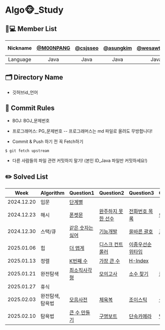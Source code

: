 # Algo🐵_Study

## 🧑💻 Member List
| Nickname | [@M00NPANG](https://github.com/M00NPANG) | [@csjsseo](https://github.com/csjsseo) | [@asungkim](https://github.com/asungkim)| [@wesawth3sun](https://github.com/wesawth3sun) | [@wkdan](https://github.com/wkdan) | [sehun-Seo3](https://github.com/sehun-Seo3) |
| :------: | :--------------------------------------------: | :--------------------------------------: | :----------------------------------: | :------------------------------------: | :--------------------------------------: | :--------------------------------------: |
| Language |                  Java                     |                 Java                     |                Java                 |                  Java                  |                   Java                   |                   Java                   | 
## 🗂 Directory Name

- 깃허브id_언어

## 🤝 Commit Rules
- BOJ: BOJ_문제번호
- 프로그래머스: PG_문제번호
  -- 프로그래머스는 md 파일로 올려도 무방합니다!

- Commit & Push 하기 전 꼭 Fetch하기
```
$ git fetch upstream
```
- 다른 사람들의 파일 관련 커밋하지 말기! (본인 ID_Java 파일만 커밋하세요!)


## ✏️ Solved List
| Week       | Algorithm     | Question1                                                                                   | Question2                                                                                           | Question3                                                                                  | Question4                                                                                           | Question5                                                                                  | Question6                |
|------------|---------------|---------------------------------------------------------------------------------------------|-----------------------------------------------------------------------------------------------------|---------------------------------------------------------------------------------------------|-----------------------------------------------------------------------------------------------------|---------------------------------------------------------------------------------------------|--------------------------|
| 2024.12.20 | 입문          | [단계별](https://www.acmicpc.net/step)                                                     |                                                                                                     |                                                                                             |                                                                                                     |                                                                                             |                          |
| 2024.12.23 | 해시          | [폰켓몬](https://school.programmers.co.kr/learn/courses/30/lessons/1845)                   | [완주하지 못 한 선수](https://school.programmers.co.kr/learn/courses/30/lessons/42576)             | [전화번호 목록](https://school.programmers.co.kr/learn/courses/30/lessons/42577)           | [의상](https://school.programmers.co.kr/learn/courses/30/lessons/42578)                            | [베스트 앨범](https://school.programmers.co.kr/learn/courses/30/lessons/42579)            |                          |
| 2024.12.30 | 스택/큐       | [같은 숫자는 싫어](https://school.programmers.co.kr/learn/courses/30/lessons/12906)        | [기능개발](https://school.programmers.co.kr/learn/courses/30/lessons/42586)                       | [올바른 괄호](https://school.programmers.co.kr/learn/courses/30/lessons/12909)             | [프로세스](https://school.programmers.co.kr/learn/courses/30/lessons/42587)                        | [다리를 지나는 트럭](https://school.programmers.co.kr/learn/courses/30/lessons/42583)    | [주식가격](https://school.programmers.co.kr/learn/courses/30/lessons/42584) |
| 2025.01.06 | 힙            | [더 맵게](https://school.programmers.co.kr/learn/courses/30/lessons/42626)                 | [디스크 컨트롤러](https://school.programmers.co.kr/learn/courses/30/lessons/42627)                 | [이중우선순위타입](https://school.programmers.co.kr/learn/courses/30/lessons/42628)          |                                                                                                     |                                                                                             |                          |
| 2025.01.13 | 정렬          | [K번째 수](https://school.programmers.co.kr/learn/courses/30/lessons/42748)               | [가장 큰 수](https://school.programmers.co.kr/learn/courses/30/lessons/42746)                     | [H-Index](https://school.programmers.co.kr/learn/courses/30/lessons/42747)                |                                                                                                     |                                                                                             |                          |
| 2025.01.21 | 완전탐색      | [최소직사각형](https://school.programmers.co.kr/learn/courses/30/lessons/86491)           | [모의고사](https://school.programmers.co.kr/learn/courses/30/lessons/42840)                       | [소수 찾기](https://school.programmers.co.kr/learn/courses/30/lessons/42839)               | [카펫](https://school.programmers.co.kr/learn/courses/30/lessons/42842)                           | [피로도](https://school.programmers.co.kr/learn/courses/30/lessons/87946)                     | [전력막을 두로 나누기](https://school.programmers.co.kr/learn/courses/30/lessons/86971)   |
| 2025.01.27 | 휴식          |                                                                                             |                                                                                                     |                                                                                             |                                                                                                     |                                                                                             |                          |
| 2025.02.03 | 완전탐색, 탐욕법 | [모음사전](https://school.programmers.co.kr/learn/courses/30/lessons/84512)              | [체육복](https://school.programmers.co.kr/learn/courses/30/lessons/42862)                         | [조이스틱](https://school.programmers.co.kr/learn/courses/30/lessons/42860)                | [섬 연결하기](https://school.programmers.co.kr/learn/courses/30/lessons/42861)                     | [백준 완전탐색](https://www.acmicpc.net/problemset?sort=ac_desc&algo=125)                 | [백준 탐용법](https://www.acmicpc.net/problemset?sort=ac_desc&algo=33) |
| 2025.02.10 | 탐욕법       | [큰 수 만들기](https://school.programmers.co.kr/learn/courses/30/lessons/42883)            | [구명보트](https://school.programmers.co.kr/learn/courses/30/lessons/42885)                      | [단속카메라](https://school.programmers.co.kr/learn/courses/30/lessons/42884)              | [백준 탐욕법](https://www.acmicpc.net/problemset?sort=ac_desc&algo=33)                            |                                                                                             |                          |
